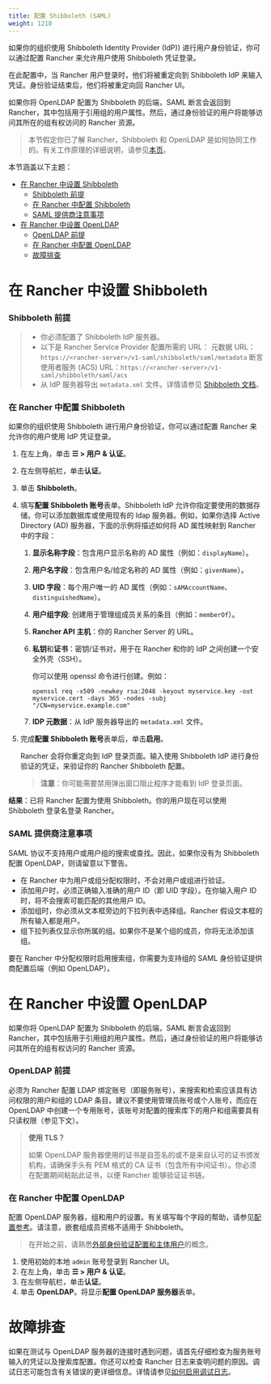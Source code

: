 ```yaml
---
title: 配置 Shibboleth (SAML)
weight: 1210
---
```


如果你的组织使用 Shibboleth Identity Provider (IdP)) 进行用户身份验证，你可以通过配置 Rancher 来允许用户使用 Shibboleth 凭证登录。

在此配置中，当 Rancher 用户登录时，他们将被重定向到 Shibboleth IdP 来输入凭证。身份验证结束后，他们将被重定向回 Rancher UI。

如果你将 OpenLDAP 配置为 Shibboleth 的后端，SAML 断言会返回到 Rancher，其中包括用于引用组的用户属性。然后，通过身份验证的用户将能够访问其所在的组有权访问的 Rancher 资源。

> 本节假定你已了解 Rancher，Shibboleth 和 OpenLDAP 是如何协同工作的。有关工作原理的详细说明，请参见[本页](./about)。

本节涵盖以下主题：

- [在 Rancher 中设置 Shibboleth](#setting-up-shibboleth-in-rancher)
  - [Shibboleth 前提](#shibboleth-prerequisites)
  - [在 Rancher 中配置 Shibboleth](#configure-shibboleth-in-rancher)
  - [SAML 提供商注意事项](#saml-provider-caveats)
- [在 Rancher 中设置 OpenLDAP](#setting-up-openldap-in-rancher)
  - [OpenLDAP 前提](#openldap-prerequisites)
  - [在 Rancher 中配置 OpenLDAP](#configure-openldap-in-rancher)
  - [故障排查](#troubleshooting)

# 在 Rancher 中设置 Shibboleth

### Shibboleth 前提

> - 你必须配置了 Shibboleth IdP 服务器。
> - 以下是 Rancher Service Provider 配置所需的 URL：
>   元数据 URL：`https://<rancher-server>/v1-saml/shibboleth/saml/metadata`
>   断言使用者服务 (ACS) URL：`https://<rancher-server>/v1-saml/shibboleth/saml/acs`
> - 从 IdP 服务器导出 `metadata.xml` 文件。详情请参见 [Shibboleth 文档](https://wiki.shibboleth.net/confluence/display/SP3/Home)。

### 在 Rancher 中配置 Shibboleth

如果你的组织使用 Shibboleth 进行用户身份验证，你可以通过配置 Rancher 来允许你的用户使用 IdP 凭证登录。

1. 在左上角，单击 **☰ > 用户 & 认证**。
1. 在左侧导航栏，单击**认证**。
1. 单击 **Shibboleth**。
1. 填写**配置 Shibboleth 账号**表单。Shibboleth IdP 允许你指定要使用的数据存储。你可以添加数据库或使用现有的 ldap 服务器。例如，如果你选择 Active Directory (AD) 服务器，下面的示例将描述如何将 AD 属性映射到 Rancher 中的字段：

   1. **显示名称字段**：包含用户显示名称的 AD 属性（例如：`displayName`）。

   1. **用户名字段**：包含用户名/给定名称的 AD 属性（例如：`givenName`）。

   1. **UID 字段**：每个用户唯一的 AD 属性（例如：`sAMAccountName`、`distinguishedName`）。

   1. **用户组字段**: 创建用于管理组成员关系的条目（例如：`memberOf`）。

   1. **Rancher API 主机**：你的 Rancher Server 的 URL。

   1. **私钥**和**证书**：密钥/证书对，用于在 Rancher 和你的 IdP 之间创建一个安全外壳（SSH）。

      你可以使用 openssl 命令进行创建。例如：

      ```
      openssl req -x509 -newkey rsa:2048 -keyout myservice.key -out myservice.cert -days 365 -nodes -subj "/CN=myservice.example.com"
      ```

   1. **IDP 元数据**：从 IdP 服务器导出的 `metadata.xml` 文件。

1. 完成**配置 Shibboleth 账号**表单后，单击**启用**。

   Rancher 会将你重定向到 IdP 登录页面。输入使用 Shibboleth IdP 进行身份验证的凭证，来验证你的 Rancher Shibboleth 配置。

   > **注意**：你可能需要禁用弹出窗口阻止程序才能看到 IdP 登录页面。

**结果**：已将 Rancher 配置为使用 Shibboleth。你的用户现在可以使用 Shibboleth 登录名登录 Rancher。

### SAML 提供商注意事项

SAML 协议不支持用户或用户组的搜索或查找。因此，如果你没有为 Shibboleth 配置 OpenLDAP，则请留意以下警告。

- 在 Rancher 中为用户或组分配权限时，不会对用户或组进行验证。
- 添加用户时，必须正确输入准确的用户 ID（即 UID 字段）。在你输入用户 ID 时，将不会搜索可能匹配的其他用户 ID。
- 添加组时，你必须从文本框旁边的下拉列表中选择组。Rancher 假设文本框的所有输入都是用户。
- 组下拉列表仅显示你所属的组。如果你不是某个组的成员，你将无法添加该组。

要在 Rancher 中分配权限时启用搜索组，你需要为支持组的 SAML 身份验证提供商配置后端（例如 OpenLDAP）。

# 在 Rancher 中设置 OpenLDAP

如果你将 OpenLDAP 配置为 Shibboleth 的后端，SAML 断言会返回到 Rancher，其中包括用于引用组的用户属性。然后，通过身份验证的用户将能够访问其所在的组有权访问的 Rancher 资源。

### OpenLDAP 前提

必须为 Rancher 配置 LDAP 绑定账号（即服务账号），来搜索和检索应该具有访问权限的用户和组的 LDAP 条目。建议不要使用管理员账号或个人账号，而应在 OpenLDAP 中创建一个专用账号，该账号对配置的搜索库下的用户和组需要具有只读权限（参见下文）。

> **使用 TLS？**
>
> 如果 OpenLDAP 服务器使用的证书是自签名的或不是来自认可的证书颁发机构，请确保手头有 PEM 格式的 CA 证书（包含所有中间证书）。你必须在配置期间粘贴此证书，以便 Rancher 能够验证证书链。

### 在 Rancher 中配置 OpenLDAP

配置 OpenLDAP 服务器，组和用户的设置。有关填写每个字段的帮助，请参见[配置参考]({{<baseurl>}}/rancher/v2.6/en/admin-settings/authentication/openldap/openldap-config)。请注意，嵌套组成员资格不适用于 Shibboleth。

> 在开始之前，请熟悉[外部身份验证配置和主体用户]({{<baseurl>}}/rancher/v2.6/en/admin-settings/authentication/#external-authentication-configuration-and-principal-users)的概念。

1. 使用初始的本地 `admin` 账号登录到 Rancher UI。
1. 在左上角，单击 **☰ > 用户 & 认证**。
1. 在左侧导航栏，单击**认证**。
1. 单击 **OpenLDAP**。将显示**配置 OpenLDAP 服务器**表单。

# 故障排查

如果在测试与 OpenLDAP 服务器的连接时遇到问题，请首先仔细检查为服务账号输入的凭证以及搜索库配置。你还可以检查 Rancher 日志来查明问题的原因。调试日志可能包含有关错误的更详细信息。详情请参见[如何启用调试日志]({{<baseurl>}}/rancher/v2.6/en/faq/technical/#how-can-i-enable-debug-logging)。
